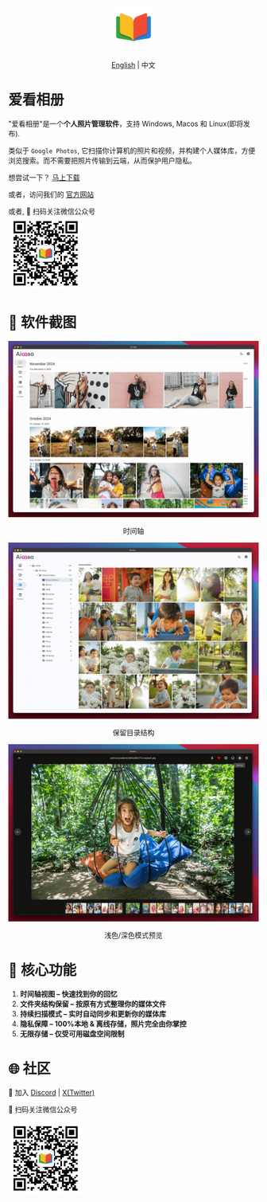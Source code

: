 <h1 align="center">
  <img src="https://github.com/SelfPhotos/SelfPhotos/blob/main/assets/logo.png?raw=true" height="80" alt="Aicasa Logo" />
</h1>

<p align="center"><a href="https://github.com/SelfPhotos/SelfPhotos">English</a> | 中文</p>

# 爱看相册

"爱看相册"是一个<b>个人照片管理软件</b>，支持 Windows, Macos 和 Linux(即将发布).

类似于 `Google Photos`, 它扫描你计算机的照片和视频，并构建个人媒体库，方便浏览搜索。而不需要把照片传输到云端，从而保护用户隐私。

想尝试一下？ [马上下载](https://github.com/SelfPhotos/SelfPhotos/releases/latest)

或者，访问我们的 <a href="https://selfphotos.com/">官方网站</a>

<p>
  或者, 👏 扫码关注微信公众号<br />
  <img src="https://github.com/SelfPhotos/SelfPhotos/blob/main/assets/wechat-qrcode.jpg?raw=true" alt="Wechat QR Code" height="150">
</p>

# 🌠 软件截图

![Screenshot 1](https://github.com/SelfPhotos/SelfPhotos/blob/main/assets/screenshot-1.png?raw=true)

<p align="center">时间轴</p>

![Screenshot 2](https://github.com/SelfPhotos/SelfPhotos/blob/main/assets/screenshot-2.png?raw=true)

<p align="center">保留目录结构</p>

![Screenshot 3](https://github.com/SelfPhotos/SelfPhotos/blob/main/assets/screenshot-3.png?raw=true)

<p align="center">浅色/深色模式预览</p>

# 🌟 核心功能

1. **时间轴视图 – 快速找到你的回忆**
2. **文件夹结构保留 – 按原有方式整理你的媒体文件**
3. **持续扫描模式 – 实时自动同步和更新你的媒体库**
4. **隐私保障 – 100%本地 & 离线存储，照片完全由你掌控**
5. **无限存储 – 仅受可用磁盘空间限制**

# 🌐 社区

👏 加入 [Discord](https://discord.gg/VCqXcAz6Js) | [X(Twitter)](https://x.com/wikkefly)

👏 扫码关注微信公众号<br />

<img src="https://github.com/SelfPhotos/SelfPhotos/blob/main/assets/wechat-qrcode.jpg?raw=true" alt="Wechat QR Code" height="150">
